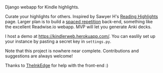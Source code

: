 Django webapp for Kindle highlights.

Curate your highlights for others. Inspired by Sawyer H's [Reading Highlights](https://highlights.sawyerh.com/) page. Larger plan is to build a [spaced repetition](https://en.wikipedia.org/wiki/Spaced_repetition) back-end, something like the excellent Readwise.io webapp. MVP will let you generate Anki decks.

I host a demo at https://kindlerweb.herokuapp.com/. You can easlily set up your instance by pasting a secret key in `settings.py`.

Note that this project is nowhere near complete. Contributions and suggestions are always welcome!

Thanks to [TheInkEdge](https://www.instagram.com/theinkedge/?hl=en) for help with the front-end :)
